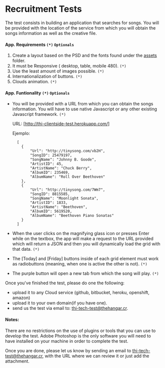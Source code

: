 Recruitment Tests
==================

The test consists in building an application that searches for songs. You will be provided with the location of the service from which you will obtain the songs information as well as the creative file.

#### App. Requirements `(*)` `Optionals`
1. Create a layout based on the PSD and the fonts found under the [assets] folder.
2. It must be Responsive ( desktop, table, mobile 480). `(*)` 
3. Use the least amount of images possible. `(*)` 
4. Internationalization of buttons. `(*)` 
5. Clouds animation. `(*)` 

#### App. Funtionality `(*)` `Optionals`

* You will be provided with a URL from which you can obtain the songs information. You will have to use native Javascript or any other existing Javascript framework. `(*)` 

    URL: [http://thi-clientside-test.herokuapp.com/]

    Ejemplo:

        [
          {
              "Url": "http://tinysong.com/vb2H",
              "SongID": 25479197,
              "SongName": "Johnny B. Goode",
              "ArtistID": 45,
              "ArtistName": "Chuck Berry",
              "AlbumID": 235469,
              "AlbumName": "Roll Over Beethoven"
          },
          {
              "Url": "http://tinysong.com/7Wm7",
              "SongID": 8815585,
              "SongName": "Moonlight Sonata",
              "ArtistID": 1833,
              "ArtistName": "Beethoven",
              "AlbumID": 5619520,
              "AlbumName": "Beethoven Piano Sonatas"
          }
        ]    

* When the user clicks on the magnifying glass icon or presses Enter while on the textbox, the app will make a request to the URL provided which will return a JSON and then you will dynamically load the grid with that data. `(*)` 

* The [Today] and [Friday] buttons inside of each grid element must work as radiobuttons (meaning, when one is active the other is not). `(*)` 

* The purple button will open a new tab from which the song will play. `(*)` 


Once you've finished the test, please do one the following:
  - upload it to any Cloud service (github, bitbucket, heroku, openshift, amazon)
  - upload it to your own domain(if you have one).
  - send us the test via email to: thi-tech-test@thehangar.cr. 


#### Notes:
There are no restrictions on the use of plugins or tools that you can use to develop the test.
Adobe Photoshop is the only software you will need to have installed on your machine in order to complete the test.

Once you are done, please let us know by sending an email to [thi-tech-test@thehangar.cr], with the URL where we can review it or just add the attachment.

  [http://thi-clientside-test.herokuapp.com/]: http://thi-clientside-test.herokuapp.com/
  
  [assets]: https://github.com/thehangarcr/recruitment/tree/master/assets
  
  [thi-tech-test@thehangar.cr]: mailto:thi-tech-test@thehangar.cr

